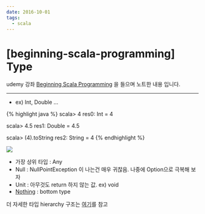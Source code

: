 ```yaml
---
date: 2016-10-01
tags: 
  - scala
---
```


# [beginning-scala-programming] Type 

udemy 강좌 [Beginning Scala Programming](https://www.udemy.com/beginning-scala-programming) 을 들으며 노트한 내용 입니다.

***


- ex) Int, Double ...

{% highlight java %}
scala> 4
res0: Int = 4

scala> 4.5
res1: Double = 4.5

scala> (4).toString
res2: String = 4
{% endhighlight %}

[<img src="http://docs.scala-lang.org/resources/images/classhierarchy.img_assist_custom.png" />](http://docs.scala-lang.org/resources/images/classhierarchy.img_assist_custom.png)

- 가장 상위 타입 : Any
- Null : NullPointException 이 나는건 매우 귀찮음. 나중에 Option으로 극복해 보자
- Unit : 아무것도 return 하지 않는 값. ex) void
- [Nothing](http://www.scala-lang.org/api/2.11.7/index.html#scala.Nothing) : bottom type



더 자세한 타입 hierarchy 구조는 [여기](http://docs.scala-lang.org/tutorials/tour/unified-types.html)를 참고
